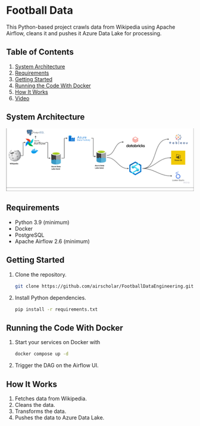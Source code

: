 # Football Data 

This Python-based project crawls data from Wikipedia using Apache Airflow, cleans it and pushes it Azure Data Lake for processing.

## Table of Contents

1. [System Architecture](#system-architecture)
2. [Requirements](#requirements)
3. [Getting Started](#getting-started)
4. [Running the Code With Docker](#running-the-code-with-docker)
5. [How It Works](#how-it-works)
6. [Video](#video)

## System Architecture
![system_architecture.png](assets%2Fsystem_architecture.png)

## Requirements
- Python 3.9 (minimum)
- Docker
- PostgreSQL
- Apache Airflow 2.6 (minimum)

## Getting Started

1. Clone the repository.
   ```bash
   git clone https://github.com/airscholar/FootballDataEngineering.git
   ```

2. Install Python dependencies.
   ```bash
   pip install -r requirements.txt
   ```
   
## Running the Code With Docker

1. Start your services on Docker with
   ```bash
   docker compose up -d
   ``` 
2. Trigger the DAG on the Airflow UI.

## How It Works
1. Fetches data from Wikipedia.
2. Cleans the data.
3. Transforms the data.
4. Pushes the data to Azure Data Lake.
